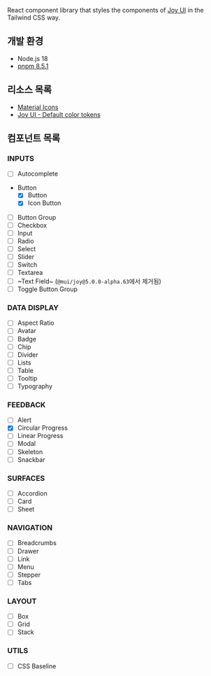 React component library that styles the components of [Joy UI](https://mui.com/joy-ui/getting-started/) in the Tailwind CSS way.

## 개발 환경

- Node.js 18
- [pnpm 8.5.1](https://pnpm.io/)

## 리소스 목록

- [Material Icons](https://fonts.google.com/icons?icon.set=Material+Icons)
- [Joy UI - Default color tokens](https://mui.com/joy-ui/customization/theme-colors/#default-color-tokens)

## 컴포넌트 목록

### INPUTS

- [ ] Autocomplete
- Button
  - [x] Button
  - [x] Icon Button
- [ ] Button Group
- [ ] Checkbox
- [ ] Input
- [ ] Radio
- [ ] Select
- [ ] Slider
- [ ] Switch
- [ ] Textarea
- [ ] ~Text Field~ (`@mui/joy@5.0.0-alpha.63`에서 제거됨)
- [ ] Toggle Button Group

### DATA DISPLAY

- [ ] Aspect Ratio
- [ ] Avatar
- [ ] Badge
- [ ] Chip
- [ ] Divider
- [ ] Lists
- [ ] Table
- [ ] Tooltip
- [ ] Typography

### FEEDBACK

- [ ] Alert
- [x] Circular Progress
- [ ] Linear Progress
- [ ] Modal
- [ ] Skeleton
- [ ] Snackbar

### SURFACES

- [ ] Accordion
- [ ] Card
- [ ] Sheet

### NAVIGATION

- [ ] Breadcrumbs
- [ ] Drawer
- [ ] Link
- [ ] Menu
- [ ] Stepper
- [ ] Tabs

### LAYOUT

- [ ] Box
- [ ] Grid
- [ ] Stack

### UTILS

- [ ] CSS Baseline
